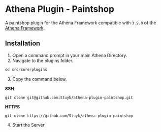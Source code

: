 # Athena Plugin - Paintshop

A paintshop plugin for the Athena Framework compatible with `3.9.0` of the [Athena Framework](https://athenaframework.com/).

## Installation

1. Open a command prompt in your main Athena Directory.
2. Navigate to the plugins folder.

```ts
cd src/core/plugins
```

3. Copy the command below.

**SSH**

```
git clone git@github.com:Stuyk/athena-plugin-paintshop.git
```

**HTTPS**
```
git clone https://github.com/Stuyk/athena-plugin-paintshop
```

4. Start the Server